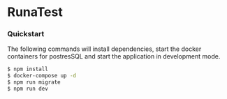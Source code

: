# RunaTest

### Quickstart

The following commands will install dependencies, start the docker containers for postresSQL and start the application in development mode.

```bash
$ npm install
$ docker-compose up -d
$ npm run migrate
$ npm run dev
```
